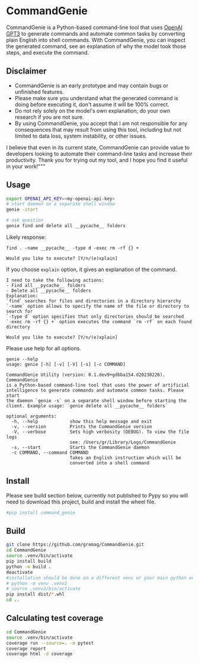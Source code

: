 # CommandGenie

CommandGenie is a Python-based command-line tool that uses [OpenAI GPT3](https://openai.com/api/) to generate commands and automate common tasks by converting plain English into shell commands. With CommandGenie, you can inspect the generated command, see an explanation of why the model took those steps, and execute the command.

## Disclaimer

- CommandGenie is an early prototype and may contain bugs or unfinished features.
- Please make sure you understand what the generated command is doing before executing it, don't assume it will be 100% correct.
- Do not rely solely on the model's own explanation; do your own research if you are not sure.
- By using CommandGenie, you accept that I am not responsible for any consequences that may result from using this tool, including but not limited to data loss, system instability, or other issues.

I believe that even in its current state, CommandGenie can provide value to developers looking to automate their command-line tasks and increase their productivity. Thank you for trying out my tool, and I hope you find it useful in your work!"""





## Usage

```bash
export OPENAI_API_KEY=<my-openai-api-key>
# start daemon on a separate shell window
genie -start
```

```bash
# ask question
genie find and delete all __pycache__ folders
```

Likely response:
```text
find . -name __pycache__ -type d -exec rm -rf {} +

Would you like to execute? [Y/n/(e)xplain]
```

If you choose `explain` option, it gives an explanation of the command.

```text
I need to take the following actions:
- Find all __pycache__ folders
- Delete all __pycache__ folders
Explanation:
`find` searches for files and directories in a directory hierarchy
`-name` option allows to specify the name of the file or directory to search for
`-type d` option specifies that only directories should be searched
`-exec rm -rf {} +` option executes the command `rm -rf` on each found directory

Would you like to execute? [Y/n/(e)xplain]
```

Please use help for all options.


```text
genie --help
usage: genie [-h] [-v] [-V] [-s] [-c COMMAND]

CommandGenie Utility (version: 0.1.dev9+gdbba154.d20230226). CommandGenie
is a Python-based command-line tool that uses the power of artificial
intelligence to generate commands and automate common tasks. Please start
the daemon `genie -s` on a separate shell window before starting the
client. Example usage: `genie delete all __pycache__ folders`

optional arguments:
  -h, --help            show this help message and exit
  -v, --version         Prints the CommandGenie version
  -V, --verbose         Sets high verbosity (DEBUG). To view the file logs
                        see: /Users/gr/Library/Logs/CommandGenie
  -s, --start           Starts the CommandGenie daemon
  -c COMMAND, --command COMMAND
                        Takes an English instruction which will be
                        converted into a shell command
```

## Install

Please see build section below, currently not published to Pypy so you will need to download this project, build and install the wheel file.
```bash
#pip install command_genie
```

## Build
```bash
git clone https://github.com/gromag/CommandGenie.git
cd CommandGenie
source .venv/bin/activate
pip install build
python -m build .
deactivate
#installation should be done on a different venv or your main python environment
# python -m venv .venv2 
# source .venv2/bin/activate
pip install dist/*.whl
cd ..

```

## Calculating test coverage

```bash
cd CommandGenie
source .venv/bin/activate
coverage run --source=. -m pytest 
coverage report
coverage html -d coverage 
```
